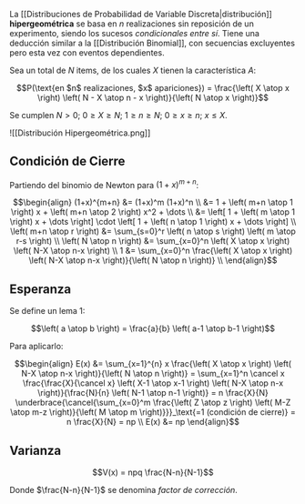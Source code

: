 La [[Distribuciones de Probabilidad de Variable Discreta|distribución]] **hipergeométrica** se basa en $n$ realizaciones sin reposición de un experimento, siendo los sucesos *condicionales entre sí*. Tiene una deducción similar a la [[Distribución Binomial]], con secuencias excluyentes pero esta vez con eventos dependientes.

Sea un total de $N$ items, de los cuales $X$ tienen la característica $A$:

$$P(\text{en $n$ realizaciones, $x$ apariciones}) = \frac{\left( X \atop x \right) \left( N - X \atop n - x \right)}{\left( N \atop x \right)}$$

Se cumplen $N \gt 0; \ 0 \ge X \ge N; \ 1 \ge n \ge N; \ 0 \ge x \ge n; \ x \le X$.

![[Distribución Hipergeométrica.png]]

## Condición de Cierre

Partiendo del binomio de Newton para $(1+x)^{m+n}$:

$$\begin{align}
(1+x)^{m+n} &= (1+x)^m (1+x)^n \\
&= 1 + \left( m+n \atop 1 \right) x + \left( m+n \atop 2 \right) x^2 + \dots \\
&= \left[ 1 + \left( m \atop 1 \right) x + \dots \right] \cdot \left[ 1 + \left( n \atop 1 \right) x + \dots \right] \\
\left( m+n \atop r \right) &= \sum_{s=0}^r \left( n \atop s \right) \left( m \atop r-s \right) \\
\left( N \atop n \right) &= \sum_{x=0}^n \left( X \atop x \right) \left( N-X \atop n-x \right) \\
1 &= \sum_{x=0}^n \frac{\left( X \atop x \right) \left( N-X \atop n-x \right)}{\left( N \atop n \right)} \\
\end{align}$$

## Esperanza

Se define un lema 1:

$$\left( a \atop b \right) = \frac{a}{b} \left( a-1 \atop b-1 \right)$$

Para aplicarlo:

$$\begin{align}
E(x) &= \sum_{x=1}^{n} x \frac{\left( X \atop x \right) \left( N-X \atop n-x \right)}{\left( N \atop n \right)} = \sum_{x=1}^n \cancel x \frac{\frac{X}{\cancel x} \left( X-1 \atop x-1 \right) \left( N-X \atop n-x \right)}{\frac{N}{n} \left( N-1 \atop n-1 \right)} = n \frac{X}{N} \underbrace{\cancel{\sum_{x=0}^m \frac{\left( Z \atop z \right) \left( M-Z \atop m-z \right)}{\left( M \atop m \right)}}}_\text{=1 (condición de cierre)} = n \frac{X}{N} = np \\
E(x) &= np
\end{align}$$

## Varianza

$$V(x) = npq \frac{N-n}{N-1}$$

Donde $\frac{N-n}{N-1}$ se denomina *factor de corrección*.
